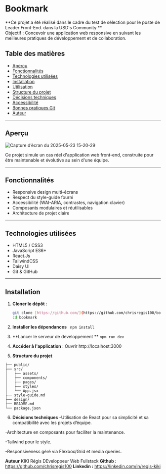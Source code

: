 # Bookmark

**Ce projet a été réalisé dans le cadre du test de sélection pour le poste de Leader Front-End. dans la USD's Community **  
Objectif : Concevoir une application web responsive en suivant les meilleures pratiques de développement et de collaboration.

## Table des matières
- [Aperçu](#aperçu)
- [Fonctionnalités](#fonctionnalités)
- [Technologies utilisées](#technologies-utilisées)
- [Installation](#installation)
- [Utilisation](#utilisation)
- [Structure du projet](#structure-du-projet)
- [Décisions techniques](#décisions-techniques)
- [Accessibilité](#accessibilité)
- [Bonnes pratiques Git](#bonnes-pratiques-git)
- [Auteur](#auteur)

---

## Aperçu
![Capture d’écran du 2025-05-23 15-20-29](https://github.com/user-attachments/assets/305e0506-9c48-4d5e-99be-a63a1c1a7b17)


Ce projet simule un cas réel d'application web front-end, construite pour être maintenable et évolutive au sein d'une équipe.

---


## Fonctionnalités

- Responsive design multi-écrans
- Respect du style-guide fourni
- Accessibilité (WAI-ARIA, contrastes, navigation clavier)
- Composants modulaires et réutilisables
- Architecture de projet claire

---

## Technologies utilisées

- HTML5 / CSS3
- JavaScript ES6+
- React.Js
- TailwindCSS
- Daisy UI
- Git & GitHub

---

## Installation

1. **Cloner le dépôt** :
   ```bash
   git clone [https://github.com/](https://github.com/chrisregis100/bookmark/)
   cd bookmark

   ```
2. **Installer les dépendances**
   ``` npm install```

3. **Lancer le serveur de developpement **
   ``` npm run dev ```

4. **Accéder à l'application** :
Ouvrir  http://localhost:3000


5. **Structure du projet**
```
├── public/
├── src/
│   ├── assets/
│   ├── components/
│   ├── pages/
│   ├── styles/
│   └── App.jsx
├── style-guide.md
├── design/
├── README.md
└── package.json
```

6. **Décisions techniques**
-Utilisation de React pour sa simplicité et sa compatibilité avec les projets d’équipe.
 
-Architecture en composants pour faciliter la maintenance.

-Tailwind pour le style.

-Responsiveness géré via Flexbox/Grid et media queries.

**Auteur**
KIKI Régis
DEveloppeur Web Fullstack
**Github :** https://github.com/chrisregis100
**Linkedin :** https://linkedin.com/in/regis-kiki

